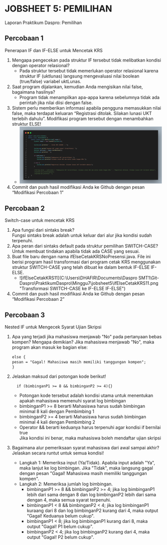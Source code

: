 # JOBSHEET 5: PEMILIHAN
Laporan Praktikum Daspro: Pemilihan
   
## Percobaan 1
Penerapan IF dan IF-ELSE untuk Mencetak KRS
   
1. Mengapa pengecekan pada struktur IF tersebut tidak melibatkan kondisi dengan operator relasional?
    * Pada struktur tersebut tidak memerlukan operator relasional karena struktur IF (uktlunas) langsung mengevaluasi nilai boolean (true/false) variabel uktLunas.
2. Saat program dijalankan, kemudian Anda mengisikan nilai false, bagaimana hasilnya?
    * Program tidak menampilkan apa-appa karena sebelumnya tidak ada perintah jika nilai diisi dengan false.
3. Sistem perlu memberikan informasi apabila pengguna memasukkan nilai false, maka terdapat keluaran “Registrasi ditolak. Silakan lunasi UKT terlebih dahulu”. Modifikasi program tersebut dengan menambahkan struktur ELSE!   
   * ![ifCetakKRS11](https://github.com/dhafirtibast/PraktikumDaspro/blob/main/Minggu7/jobsheet5/ifCetakKRS11.png "Modifikasi Percobaan 1")
4. Commit dan push hasil modifikasi Anda ke Github dengan pesan “Modifikasi Percobaan 1”

## Percobaan 2   
Switch-case untuk mencetak KRS   
   
1. Apa fungsi dari sintaks break?   
    Fungsi sintaks break adalah untuk keluar dari alur jika kondisi sudah  terpenuhi.
2. Apa peran dari sintaks default pada struktur pemilihan SWITCH-CASE?   
    Untuk membuat tindakan apabila tidak ada CASE yang sesuai.
3. Buat file baru dengan nama ifElseCetakKRSNoPresensi.java. File ini berisi program hasil transformasi dari program cetak KRS menggunakan struktur SWITCH-CASE yang telah dibuat ke dalam bentuk IF-ELSE IF-ELSE.   
   * ![ifElseCetakKRS11](C:\Users\DHAFIR\Documents\Daspro SMT1\Git-Daspro\PraktikumDaspro\Minggu7\jobsheet5\ifElseCetakKRS11.png "Transformasi SWITCH-CASE ke IF-ELSE IF-ELSE")
4. Commit dan push hasil modifikasi Anda ke Github dengan pesan “Modifikasi Percobaan 2”   
   
## Percobaan 3   
Nested IF untuk Mengecek Syarat Ujian Skripsi  
   
1. Apa yang terjadi jika mahasiswa menjawab "No" pada pertanyaan bebas kompen? Mengapa demikian?
    Jika mahasiswa menjawab "No", maka program akan masuk ke bagian else:

       else {
       pesan = "Gagal! Mahasiswa masih memiliki tanggungan kompen";
       }
2. Jelaskan maksud dari potongan kode berikut!   
   
         if (bimbinganP1 >= 8 && bimbinganP2 >= 4){}
       
    - Potongan kode tersebut adalah kondisi utama untuk menentukan apakah mahasiswa memenuhi syarat log bimbingan
    - bimbinganP1 >= 8 berarti Mahasiswa harus sudah bimbingan minimal 8 kali dengan Pembimbing 1
    - bimbinganP2 >= 4 berarti Mahasiswa harus sudah bimbingan minimal 4 kali dengan Pembimbing 2
    - Operator && berarti keduanya harus terpenuhi agar kondisi if bernilai true   
    Jika kondisi ini benar, maka mahasiswa boleh mendaftar ujian skripsi

4. Bagaimana alur pemeriksaan syarat mahasiswa dari awal sampai akhir? Jelaskan secara runtut untuk semua kondisi!   

      * Langkah 1: Memeriksa input (Ya/Tidak). Apabila input adalah "Ya", maka lanjut ke log bimbingan. Jika "Tidak", maka langsung gagal dengan pesan "Gagal! Mahasiswa masih memiliki tanggungan kompen".
      * Langkah 2: Memeriksa jumlah log bimbingan.
           - bimbinganP1 >= 8 && bimbinganP2 >= 4; jika log bimbinganP1 lebih dari sama dengan 8 dan log bimbinganP2 lebih dari sama dengan 4, maka semua syarat terpenuhi.
           - bimbinganP1 < 8 && bimbinganP2 < 4; jika log bimbinganP1 kuraang dari 8 dan log bimbinganP2 kurang dari 4, maka output "Gagal! Keduanya belum cukup".
           - bimbinganP1 < 8; jika log bimbinganP1 kurang dari 8, maka output "Gagal! P1 belum cukup".
           - bimbinganP2 < 4; jika log bimbinganP2 kurang dari 4, maka output "Gagal! P2 belum cukup".

